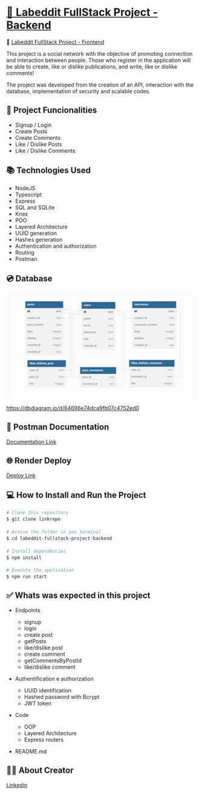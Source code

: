 # [📲 Labeddit FullStack Project - Backend ](https://labeddit-fullstack-project-backend.onrender.com)


🚩 [Labeddit FullStack Project - Frontend](https://github.com/LATerada/labeddit-fullstack-project-frontend)

This project is a social network with the objective of promoting connection and interaction between people. Those who register in the application will be able to create, like or dislike publications, and write, like or dislike comments!

The project was developed from the creation of an API, interaction with the database, implementation of security and scalable codes.


## 📱 Project Funcionalities

* Signup / Login
* Create Posts
* Create Comments
* Like / Dislike Posts
* Like / Dislike Comments


## 📚 Technologies Used

- NodeJS
- Typescript
- Express
- SQL and SQLite
- Knex
- POO
- Layered Architecture
- UUID generation
- Hashes generation
- Authentication and authorization
- Routing
- Postman


## 💿 Database

![labeddit-database](./assets/labeddit-database.png)

https://dbdiagram.io/d/64696e74dca9fb07c4752ed0


## 📝 Postman Documentation

[Documentation Link](https://documenter.getpostman.com/view/25826593/2s93m1b56w)


## 🌐 Render Deploy
[Deploy Link](https://labeddit-fullstack-project-backend.onrender.com)


## 💻 How to Install and Run the Project

```bash
# Clone this repository
$ git clone linkrepo

# Acesse the folder in you terminal
$ cd labeddit-fullstack-project-backend

# Install dependêncies
$ npm install

# Execute the application
$ npm run start
```


## ✅ Whats was expected in this project

- Endpoints

  * signup
  * login
  * create post
  * getPosts
  * like/dislike post
  * create comment
  * getCommentsByPostId
  * like/dislike comment

- Authentification e authorization

  * UUID identification
  * Hashed password with Bcrypt
  * JWT token

- Code

  * OOP
  * Layered Architecture
  * Express routers

- README.md


## 🙋‍♀️ About Creator

[Linkedin](https://www.linkedin.com/in/larissa-terada/)

